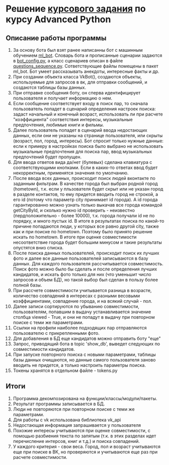 # Решение [курсового задания](https://github.com/netology-code/py-advanced-diplom/tree/new_diplom) по курсу Advanced Python
## Описание работы программы
1. За основу бота был взят ранее написанны бот с машинным обучением [ml_bot](https://github.com/headsoft-mikhail/adpy_qualification/blob/master/ml_bot/ml_bot.py). Словарь бота и прописанные сценарии задаются в  [bot_config.py](https://github.com/headsoft-mikhail/adpy_qualification/blob/master/ml_bot/bot_config.py), а класс сценариев описан в файле [questions_sequence.py](https://github.com/headsoft-mikhail/adpy_qualification/blob/master/ml_bot/questions_sequence.py). Сответствующие файлы помещены в пакет ml_bot. Бот умеет рассказывать анекдоты, интересные факты и др.
2. При создании объекта класса VkBot(), создаются объекты, используемые для запросов в вк, для отправки сообщений, и создаются таблицы базы данных.
3. При отправке сообщения боту, он сперва идентифицирует пользователя и получает информацию о нем.
4. Если сообщение соответствует входу в поиск пар, то сначала пользователь попадет в сценарий определения настроек поиска: задаст начальный и конечный возраст, использовать ли при расчете "коэффициента" соответствия интересы, музыкальные предпочтения, любимые книги и фильмы.
5. Далее пользователь попадет в сценарий ввода недостающих данных, если они не указаны на странице пользователя, или скрыты (возраст, пол, город, интересы). Бот спросит только нужные данные: если к примеру в настройках поиска было выбрано не использовать музыкальные предпочтения для поиска пар, ввод музыкальных предпочтений будет пропущен. 
6. Для ввода ответов вида да/нет (булевых) сделана клавиатура с соответствующими кнопками. Если в каких-то ответах ввод будет некорректным, применятся значения по умолчанию.
7. После ввода всех данных, происходит поиск людей  вконтакте по заданным фильтрам. 
   В качестве города был выбран родной город (hometown), т.к. если у пльзователя будет скрыт или не указан город в разделе контактов, то ему придется вводить город не строкой, а его id (потому что параметр  city принимает id города). А id города гарантированно можно узнать только выкачав все города командой getCityById, и сколько нужно id проверить - неизвестно (пердположительно - более 10000), т.к. города получали id не по порядку, и много пустых id. В итоге в результатах поиска по какой-то причине попадаются люди, у которых все равно другой city, также как и при поиске по hometown. Поэтому было принято решение искать по hometown. В итоге при оценке совместимости несоответствие города будет большим минусом и такие результаты опустятся вниз списка.
6. После поиска данных пользователей, происходит поиск их лучших фото и далее все данные пользователей записываются в базу данных. Для каждого пользователя рассчитывается совместимость. Поиск фото можно было бы сделать и после определения лучших кандидатов, и искать фото только для них (что уменьшит число запросов и объем БД), но такой выбор  был сделан в пользу более полной базы.
7. При рассчете совместимости учитывается разница в возрасте, количество совпадений в интересах с разными весовыми коэффициентами, совпадение города, и на всякий случай - пол.
8. Далее записи сортируются по убыванию совместимости, пользователям, попавшим в выдачу устанавливается значение столбца viewed - True, и они не попадут в выдачу при повторном поиске с теми же параметрами.
9. Ссылки на профили наиболее подходящих пар отправляются пользователю с прикрепленными фото.
10. Для добавления в БД еще кандидатов можно отправить боту "еще"
11. Запрос, приводящий бота в  topic 'show_db', выведет следующих по совместимости кандидатов.
12. При запуске повторного поиска с новыми параметрами, таблицы базы данных очищаются, но данные самого пользователя заново вводить не придется, а только настроить параметры поиска.
13. Токены хранятся в отдельном файле - tokens.py
## Итоги
1. Программа декомпозирована на функции/классы/модули/пакеты.
1. Результат программы записывается в БД.
1. Люди не повторяются при повторном поиске с теми же параметрами.
1. Для работы с vk использована библиотека vk_api
1. Недостающая информация запрашивается у пользователя
1. Похожие интересы учитываются при оценке совместимости, с помощью разбиения текста по запятым (т.к. в этих разделах идет перечисление интерсов, книг и т.д.) и поиска совпадений. 
1. У каждого критерия - свои веса. Город, пол и возраст учитываются еще при поиске  в ВК, но проверяются и учитываются еще раз при расчете совместимости.

